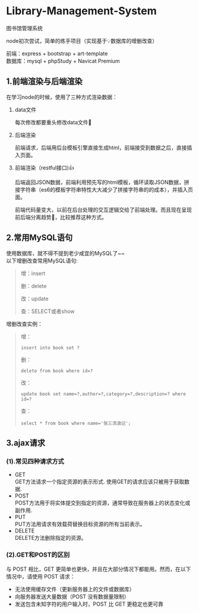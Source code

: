 # Library-Management-System

 图书馆管理系统

node初次尝试，简单的练手项目（实现基于:bulb:数据库的增删改查）

前端：express + bootstrap + art-template  
数据库：mysql + phpStudy + Navicat Premium

## 1.前端渲染与后端渲染

在学习node的时候，使用了三种方式渲染数据：

1. data文件

   每次修改都要重头修改data文件:poop:

2. 后端渲染

   前端请求，后端用后台模板引擎直接生成html，前端接受到数据之后，直接插入页面。

3. 前端渲染（restful接口):thumbsup:

   后端返回JSON数据，前端利用预先写的html模板，循环读取JSON数据，拼接字符串（es6的模板字符串特性大大减少了拼接字符串的的成本），并插入页面。

   前端代码量变大，以前在后台处理的交互逻辑交给了前端处理。而且现在呈现前后端分离趋势:dizzy:，比较推荐这种方式。

## 2.常用MySQL语句

使用数据库，就不得不提到老少咸宜的MySQL了~~  
以下增删改查常用MySQL语句:

>
>增：insert
>
>删：delete
>
>改：update
>
>查：SELECT或者show
>

增删改查实例：

>
>增：
>
>```mysql
>insert into book set ?
>```
>
>删：
>
>```mysql
>delete from book where id=?
>```
>
>改：
>
>```mysql
>update book set name=?,author=?,category=?,description=? where id=?
>```
>
>查：
>
>```mysql
>select * from book where name='张三流浪记';
>```
>

## 3.ajax请求

### (1).常见四种请求方式

+ GET  
  GET方法请求一个指定资源的表示形式. 使用GET的请求应该只被用于获取数据.
+ POST  
  POST方法用于将实体提交到指定的资源，通常导致在服务器上的状态变化或副作用.
+ PUT  
  PUT方法用请求有效载荷替换目标资源的所有当前表示。
+ DELETE  
  DELETE方法删除指定的资源。

### (2).GET和POST的区别

与 POST 相比，GET 更简单也更快，并且在大部分情况下都能用。然而，在以下情况中，请使用 POST 请求：

+ 无法使用缓存文件（更新服务器上的文件或数据库）
+ 向服务器发送大量数据（POST 没有数据量限制）
+ 发送包含未知字符的用户输入时，POST 比 GET 更稳定也更可靠
